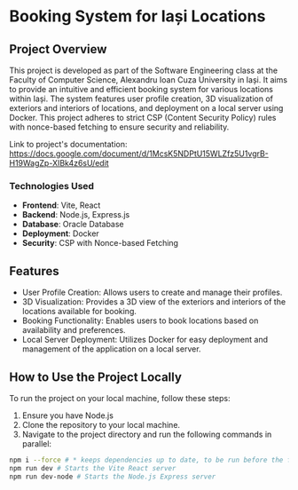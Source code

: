 # Booking System for Iași Locations

## Project Overview

This project is developed as part of the Software Engineering class at the Faculty of Computer Science, Alexandru Ioan Cuza University in Iași. It aims to provide an intuitive and efficient booking system for various locations within Iași. The system features user profile creation, 3D visualization of exteriors and interiors of locations, and deployment on a local server using Docker. This project adheres to strict CSP (Content Security Policy) rules with nonce-based fetching to ensure security and reliability.

Link to project's documentation: https://docs.google.com/document/d/1McsK5NDPtU15WLZfz5U1vgrB-H19WagZp-XIBk4z6sU/edit

### Technologies Used

- **Frontend**: Vite, React
- **Backend**: Node.js, Express.js
- **Database**: Oracle Database
- **Deployment**: Docker
- **Security**: CSP with Nonce-based Fetching

## Features

- User Profile Creation: Allows users to create and manage their profiles.
- 3D Visualization: Provides a 3D view of the exteriors and interiors of the locations available for booking.
- Booking Functionality: Enables users to book locations based on availability and preferences.
- Local Server Deployment: Utilizes Docker for easy deployment and management of the application on a local server.

## How to Use the Project Locally

To run the project on your local machine, follow these steps:

1. Ensure you have Node.js
2. Clone the repository to your local machine.
3. Navigate to the project directory and run the following commands in parallel:

```bash
npm i --force # * keeps dependencies up to date, to be run before the following two if necessary
npm run dev # Starts the Vite React server
npm run dev-node # Starts the Node.js Express server
